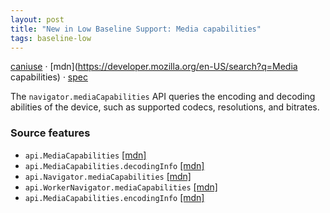 ```yaml
---
layout: post
title: "New in Low Baseline Support: Media capabilities"
tags: baseline-low
---
```


[caniuse](https://caniuse.com/?search=media-capabilities) · [mdn](https://developer.mozilla.org/en-US/search?q=Media capabilities) · [spec](https://w3c.github.io/media-capabilities/)

The `navigator.mediaCapabilities` API queries the encoding and decoding abilities of the device, such as supported codecs, resolutions, and bitrates.

### Source features

- ``api.MediaCapabilities`` [[mdn]](https://developer.mozilla.org/en-US/search?q=api.MediaCapabilities)
- ``api.MediaCapabilities.decodingInfo`` [[mdn]](https://developer.mozilla.org/en-US/search?q=api.MediaCapabilities.decodingInfo)
- ``api.Navigator.mediaCapabilities`` [[mdn]](https://developer.mozilla.org/en-US/search?q=api.Navigator.mediaCapabilities)
- ``api.WorkerNavigator.mediaCapabilities`` [[mdn]](https://developer.mozilla.org/en-US/search?q=api.WorkerNavigator.mediaCapabilities)
- ``api.MediaCapabilities.encodingInfo`` [[mdn]](https://developer.mozilla.org/en-US/search?q=api.MediaCapabilities.encodingInfo)
